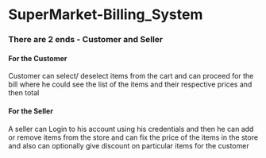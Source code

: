 # SuperMarket-Billing_System
### There are 2 ends - Customer and Seller

#### For the Customer
Customer can select/ deselect items from the cart and can proceed for the bill
where he could see the list of the items and their respective prices and then total


#### For the Seller
A seller can Login to his account using his credentials and then he can add or remove items from the store and can fix the price of the items in the store and also can optionally give discount on particular items for the customer
